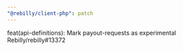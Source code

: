 ```yaml
---
"@rebilly/client-php": patch
---
```


feat(api-definitions): Mark payout-requests as experimental Rebilly/rebilly#13372
